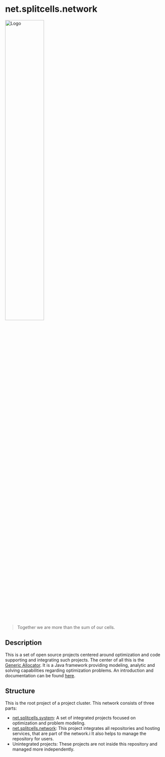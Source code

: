 # net.splitcells.network

<img src="http://splitcells.net/net/splitcells/martins/avots/website/images/license.standard/net.splitcells.network.logo.jpg" width="50%" alt="Logo"/>

> Together we are more than the sum of our cells.

## Description

This is a set of open source projects centered around optimization and code supporting and integrating such projects.
The center of all this is the [Generic Allocator](./projects/net.splitcells.gel).
It is a Java framework providing modeling, analytic and solving capabilities regarding optimization problems.
An introduction and documentation can be found [here](http://splitcells.net/net/splitcells/gel/index.html).

## Structure

This is the root project of a project cluster.
This network consists of three parts:
* [net.splitcells.system](./projects/net.splitcells.system):
  A set of integrated projects focused on optimization and problem modeling.
* [net.splitcells.network](http://splitcells.net):
  This project integrates all repositories and hosting services,
  that are part of the network.i
  It also helps to manage the repository for users.
* Unintegrated projects:
  These projects are not inside this repository and managed more independently.
